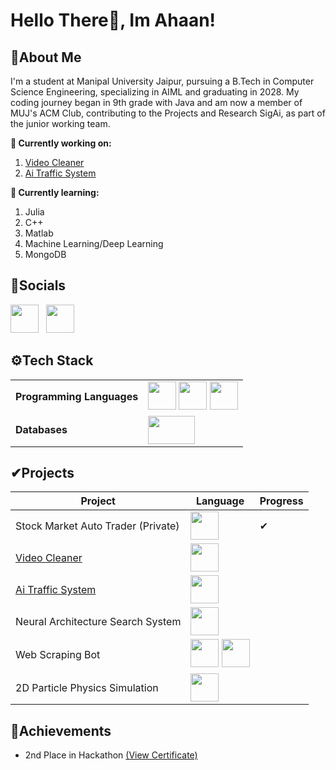 # Hello There👋, Im Ahaan! 

## 🚀**About Me**
I'm a student at Manipal University Jaipur, pursuing a B.Tech in Computer Science Engineering, specializing in AIML and graduating in 2028. My coding journey began in 9th grade with Java and am now a member of MUJ's ACM Club, contributing to the Projects and Research SigAi, as part of the junior working team.
                                  
**🔭 Currently working on:**  
1. [Video Cleaner](https://github.com/AhaanV05/Video-Cleaner)
2. [Ai Traffic System](https://github.com/AhaanV05/Ai-Driven-Traffic-System)
                                                       
**🌱 Currently learning:**
1. Julia                             
2. C++
3. Matlab
4. Machine Learning/Deep Learning 
5. MongoDB

## 🔗**Socials** 
<a href="https://www.instagram.com/_ahaanverma_/"><img src="https://upload.wikimedia.org/wikipedia/commons/a/a5/Instagram_icon.png" width="45" height="45"></a>&nbsp;&nbsp;
<a href="https://www.linkedin.com/in/ahaan-verma-475b74314/"><img src="https://upload.wikimedia.org/wikipedia/commons/c/ca/LinkedIn_logo_initials.png" width="45" height="45"></a>

## ⚙️**Tech Stack** 
|||
|----------|----------|
|**Programming Languages**|<img src="https://upload.wikimedia.org/wikipedia/commons/c/c3/Python-logo-notext.svg" width="45" height="45"/> <img src="https://brandslogos.com/wp-content/uploads/images/large/java-logo-1.png" width="45" height="45"/> <img src="https://upload.wikimedia.org/wikipedia/commons/1/19/C_Logo.png" width="45" height="45"/> |
|**Databases**|<img src="https://www.mysql.com/common/logos/logo-mysql-170x115.png" width="75" height="45"/>|

## ✔**Projects**
| Project | Language | Progress | 
|----------|----------|----------|
|Stock Market Auto Trader (Private)|<img src="https://upload.wikimedia.org/wikipedia/commons/c/c3/Python-logo-notext.svg" width="45" height="45"/> |✔|
|[Video Cleaner](https://github.com/AhaanV05/Video-Cleaner)|<img src="https://upload.wikimedia.org/wikipedia/commons/c/c3/Python-logo-notext.svg" width="45" height="45"/> ||
|[Ai Traffic System](https://github.com/AhaanV05/Ai-Driven-Traffic-System)|<img src="https://upload.wikimedia.org/wikipedia/commons/c/c3/Python-logo-notext.svg" width="45" height="45"/> ||
|Neural Architecture Search System|<img src="https://upload.wikimedia.org/wikipedia/commons/c/c3/Python-logo-notext.svg" width="45" height="45"/> ||
|Web Scraping Bot| <img src="https://brandslogos.com/wp-content/uploads/images/large/java-logo-1.png" width="45" height="45"/> <img src="https://upload.wikimedia.org/wikipedia/commons/c/c3/Python-logo-notext.svg" width="45" height="45"/> ||
|2D Particle Physics Simulation|<img src="https://upload.wikimedia.org/wikipedia/commons/1/19/C_Logo.png" width="45" height="45"/> ||


## 🏅**Achievements**
- 2nd Place in Hackathon [(View Certificate)](./assets/certificate.pdf)

